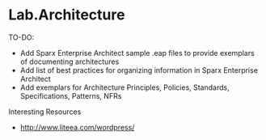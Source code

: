 # Lab.Architecture

TO-DO:
* Add Sparx Enterprise Architect sample .eap files to provide exemplars of documenting architectures
* Add list of best practices for organizing information in Sparx Enterprise Architect
* Add exemplars for Architecture Principles, Policies, Standards, Specifications, Patterns, NFRs


Interesting Resources
* http://www.liteea.com/wordpress/
